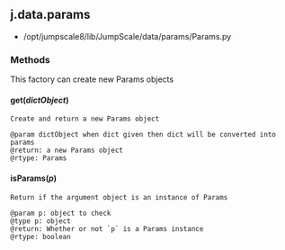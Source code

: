 <!-- toc -->
## j.data.params

- /opt/jumpscale8/lib/JumpScale/data/params/Params.py

### Methods

This factory can create new Params objects

#### get(*dictObject*) 

```
Create and return a new Params object

@param dictObject when dict given then dict will be converted into params
@return: a new Params object
@rtype: Params

```

#### isParams(*p*) 

```
Return if the argument object is an instance of Params

@param p: object to check
@type p: object
@return: Whether or not `p` is a Params instance
@rtype: boolean

```

